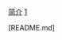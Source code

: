 [简介](https://www.jianshu.com/p/f11724034d50)
[1](https://www.liaoxuefeng.com/wiki/001374738125095c955c1e6d8bb493182103fac9270762a000/0013868328689835ecd883d910145dfa8227b539725e5ed000#0)






[README.md]